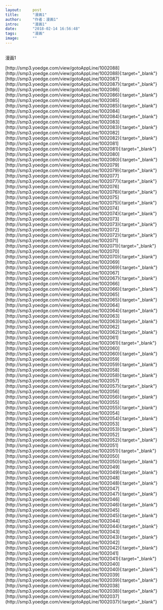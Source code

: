 ```yaml
---
layout:     post
title:      "漫画1"
author:     "作者：漫画1"
intro:      "漫画1"
date:       "2018-02-14 16:56:48"
tags:       "漫画"
image:      ""
---
```

<div style="text-align: center">
<p><img src=""/></p>
</div>
<p class="post-meta">
<span>漫画1</span>
</p>
[http://smp3.yoedge.com/view/gotoAppLine/1002088](http://smp3.yoedge.com/view/gotoAppLine/1002088){:target="_blank"}
[http://smp3.yoedge.com/view/gotoAppLine/1002087](http://smp3.yoedge.com/view/gotoAppLine/1002087){:target="_blank"}
[http://smp3.yoedge.com/view/gotoAppLine/1002086](http://smp3.yoedge.com/view/gotoAppLine/1002086){:target="_blank"}
[http://smp3.yoedge.com/view/gotoAppLine/1002085](http://smp3.yoedge.com/view/gotoAppLine/1002085){:target="_blank"}
[http://smp3.yoedge.com/view/gotoAppLine/1002084](http://smp3.yoedge.com/view/gotoAppLine/1002084){:target="_blank"}
[http://smp3.yoedge.com/view/gotoAppLine/1002083](http://smp3.yoedge.com/view/gotoAppLine/1002083){:target="_blank"}
[http://smp3.yoedge.com/view/gotoAppLine/1002082](http://smp3.yoedge.com/view/gotoAppLine/1002082){:target="_blank"}
[http://smp3.yoedge.com/view/gotoAppLine/1002081](http://smp3.yoedge.com/view/gotoAppLine/1002081){:target="_blank"}
[http://smp3.yoedge.com/view/gotoAppLine/1002080](http://smp3.yoedge.com/view/gotoAppLine/1002080){:target="_blank"}
[http://smp3.yoedge.com/view/gotoAppLine/1002079](http://smp3.yoedge.com/view/gotoAppLine/1002079){:target="_blank"}
[http://smp3.yoedge.com/view/gotoAppLine/1002077](http://smp3.yoedge.com/view/gotoAppLine/1002077){:target="_blank"}
[http://smp3.yoedge.com/view/gotoAppLine/1002076](http://smp3.yoedge.com/view/gotoAppLine/1002076){:target="_blank"}
[http://smp3.yoedge.com/view/gotoAppLine/1002075](http://smp3.yoedge.com/view/gotoAppLine/1002075){:target="_blank"}
[http://smp3.yoedge.com/view/gotoAppLine/1002074](http://smp3.yoedge.com/view/gotoAppLine/1002074){:target="_blank"}
[http://smp3.yoedge.com/view/gotoAppLine/1002073](http://smp3.yoedge.com/view/gotoAppLine/1002073){:target="_blank"}
[http://smp3.yoedge.com/view/gotoAppLine/1002072](http://smp3.yoedge.com/view/gotoAppLine/1002072){:target="_blank"}
[http://smp3.yoedge.com/view/gotoAppLine/1002071](http://smp3.yoedge.com/view/gotoAppLine/1002071){:target="_blank"}
[http://smp3.yoedge.com/view/gotoAppLine/1002070](http://smp3.yoedge.com/view/gotoAppLine/1002070){:target="_blank"}
[http://smp3.yoedge.com/view/gotoAppLine/1002069](http://smp3.yoedge.com/view/gotoAppLine/1002069){:target="_blank"}
[http://smp3.yoedge.com/view/gotoAppLine/1002067](http://smp3.yoedge.com/view/gotoAppLine/1002067){:target="_blank"}
[http://smp3.yoedge.com/view/gotoAppLine/1002066](http://smp3.yoedge.com/view/gotoAppLine/1002066){:target="_blank"}
[http://smp3.yoedge.com/view/gotoAppLine/1002065](http://smp3.yoedge.com/view/gotoAppLine/1002065){:target="_blank"}
[http://smp3.yoedge.com/view/gotoAppLine/1002064](http://smp3.yoedge.com/view/gotoAppLine/1002064){:target="_blank"}
[http://smp3.yoedge.com/view/gotoAppLine/1002063](http://smp3.yoedge.com/view/gotoAppLine/1002063){:target="_blank"}
[http://smp3.yoedge.com/view/gotoAppLine/1002062](http://smp3.yoedge.com/view/gotoAppLine/1002062){:target="_blank"}
[http://smp3.yoedge.com/view/gotoAppLine/1002061](http://smp3.yoedge.com/view/gotoAppLine/1002061){:target="_blank"}
[http://smp3.yoedge.com/view/gotoAppLine/1002060](http://smp3.yoedge.com/view/gotoAppLine/1002060){:target="_blank"}
[http://smp3.yoedge.com/view/gotoAppLine/1002059](http://smp3.yoedge.com/view/gotoAppLine/1002059){:target="_blank"}
[http://smp3.yoedge.com/view/gotoAppLine/1002058](http://smp3.yoedge.com/view/gotoAppLine/1002058){:target="_blank"}
[http://smp3.yoedge.com/view/gotoAppLine/1002057](http://smp3.yoedge.com/view/gotoAppLine/1002057){:target="_blank"}
[http://smp3.yoedge.com/view/gotoAppLine/1002056](http://smp3.yoedge.com/view/gotoAppLine/1002056){:target="_blank"}
[http://smp3.yoedge.com/view/gotoAppLine/1002055](http://smp3.yoedge.com/view/gotoAppLine/1002055){:target="_blank"}
[http://smp3.yoedge.com/view/gotoAppLine/1002054](http://smp3.yoedge.com/view/gotoAppLine/1002054){:target="_blank"}
[http://smp3.yoedge.com/view/gotoAppLine/1002053](http://smp3.yoedge.com/view/gotoAppLine/1002053){:target="_blank"}
[http://smp3.yoedge.com/view/gotoAppLine/1002052](http://smp3.yoedge.com/view/gotoAppLine/1002052){:target="_blank"}
[http://smp3.yoedge.com/view/gotoAppLine/1002051](http://smp3.yoedge.com/view/gotoAppLine/1002051){:target="_blank"}
[http://smp3.yoedge.com/view/gotoAppLine/1002050](http://smp3.yoedge.com/view/gotoAppLine/1002050){:target="_blank"}
[http://smp3.yoedge.com/view/gotoAppLine/1002049](http://smp3.yoedge.com/view/gotoAppLine/1002049){:target="_blank"}
[http://smp3.yoedge.com/view/gotoAppLine/1002048](http://smp3.yoedge.com/view/gotoAppLine/1002048){:target="_blank"}
[http://smp3.yoedge.com/view/gotoAppLine/1002047](http://smp3.yoedge.com/view/gotoAppLine/1002047){:target="_blank"}
[http://smp3.yoedge.com/view/gotoAppLine/1002046](http://smp3.yoedge.com/view/gotoAppLine/1002046){:target="_blank"}
[http://smp3.yoedge.com/view/gotoAppLine/1002045](http://smp3.yoedge.com/view/gotoAppLine/1002045){:target="_blank"}
[http://smp3.yoedge.com/view/gotoAppLine/1002044](http://smp3.yoedge.com/view/gotoAppLine/1002044){:target="_blank"}
[http://smp3.yoedge.com/view/gotoAppLine/1002043](http://smp3.yoedge.com/view/gotoAppLine/1002043){:target="_blank"}
[http://smp3.yoedge.com/view/gotoAppLine/1002042](http://smp3.yoedge.com/view/gotoAppLine/1002042){:target="_blank"}
[http://smp3.yoedge.com/view/gotoAppLine/1002041](http://smp3.yoedge.com/view/gotoAppLine/1002041){:target="_blank"}
[http://smp3.yoedge.com/view/gotoAppLine/1002040](http://smp3.yoedge.com/view/gotoAppLine/1002040){:target="_blank"}
[http://smp3.yoedge.com/view/gotoAppLine/1002039](http://smp3.yoedge.com/view/gotoAppLine/1002039){:target="_blank"}
[http://smp3.yoedge.com/view/gotoAppLine/1002038](http://smp3.yoedge.com/view/gotoAppLine/1002038){:target="_blank"}
[http://smp3.yoedge.com/view/gotoAppLine/1002037](http://smp3.yoedge.com/view/gotoAppLine/1002037){:target="_blank"}


